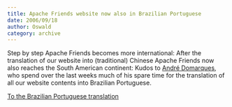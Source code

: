 ```yaml
---
title: Apache Friends website now also in Brazilian Portuguese
date: 2006/09/18
author: Oswald
category: archive
---
```


Step by step Apache Friends becomes more international: After the translation of our website into (traditional) Chinese Apache Friends now also reaches the South American continent: Kudos to [André Domarques](http://www.dmd2.com.br/), who spend over the last weeks much of his spare time for the translation of all our website contents into Brazilian Portuguese.

[To the Brazilian Portuguese translation](http://www.apachefriends.org/pt_br/index.html)

